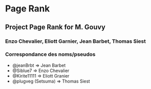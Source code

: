 # Page Rank

## Project Page Rank for M. Gouvy

### Enzo Chevalier, Eliott Garnier, Jean Barbet, Thomas Siest

### Correspondance des noms/pseudos
* @jeanBrbt => Jean Barbet
* @Siblue7 => Enzo Chevalier
* @Kirite11111 => Eliott Granier 
* @plugveg (Setsuma) => Thomas Siest 
